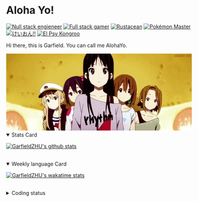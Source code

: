 # Aloha Yo!

[![Null stack engieneer](https://img.shields.io/badge/-Null_stack_engineer-a890f0)](https://github.com/GarfieldZHU)
[![Full stack gamer](https://img.shields.io/badge/-Full_stack_gamer-78c850)](https://steamcommunity.com/profiles/76561198092274492/)
[![Rustacean](https://img.shields.io/badge/-Rustacean-f74c00)](https://www.rust-lang.org/)
[![Pokémon Master](https://img.shields.io/badge/-Pokémon_Master-f8d030)](https://www.pokemon.com/us/pokedex/)
[![けいおん!!](https://img.shields.io/badge/-けいおん!!-f85888)](https://ja.wikipedia.org/wiki/%E6%94%BE%E8%AA%B2%E5%BE%8C%E3%83%86%E3%82%A3%E3%83%BC%E3%82%BF%E3%82%A4%E3%83%A0_(%E3%82%A2%E3%83%AB%E3%83%90%E3%83%A0))
[![El Psy Kongroo](https://img.shields.io/badge/-El_Psy_Kongroo-6890f0)](https://mzh.moegirl.org.cn/zh-hans/El_psy_congroo)


Hi there, this is Garfield. You can call me AlohaYo. 

<img width="640" src="https://raw.githubusercontent.com/GarfieldZHU/GarfieldZHU/master/assets/k-on-5.webp" />


<details open>
<summary>Stats Card</summary>
 
[![GarfieldZHU's github stats](https://github-readme-stats.vercel.app/api?username=GarfieldZHU&show_icons=true&theme=tokyonight)](https://github.com/anuraghazra/github-readme-stats)
 
</details>

<br/>

<details open>
<summary>Weekly language Card</summary>
 
[![GarfieldZHU's wakatime stats](https://github-readme-stats.vercel.app/api/wakatime?username=AlohaYo&theme=nightowl&layout=compact)](https://github.com/GarfieldZHU/GarfieldZHU)


<br/>

</details>

<details>

<summary>Coding status</summary>

<br/>

<!--START_SECTION:waka-->
**🐱 My GitHub Data** 

> 🏆 574 Contributions in the Year 2021
 > 
> 📦 496.5 kB Used in GitHub's Storage 
 > 
> 🚫 Not Opted to Hire
 > 
> 📜 64 Public Repositories 
 > 
> 🔑 36 Private Repositories  
 > 
**I'm an Early 🐤** 

```text
🌞 Morning    146 commits    █████░░░░░░░░░░░░░░░░░░░░   23.1% 
🌆 Daytime    190 commits    ███████░░░░░░░░░░░░░░░░░░   30.06% 
🌃 Evening    218 commits    ████████░░░░░░░░░░░░░░░░░   34.49% 
🌙 Night      78 commits     ███░░░░░░░░░░░░░░░░░░░░░░   12.34%

```


📊 **This Week I Spent My Time On** 

```text
💬 Programming Languages: 
TypeScript               5 hrs 45 mins       ███████████████████░░░░░░   77.62% 
JSON                     1 hr 11 mins        ████░░░░░░░░░░░░░░░░░░░░░   16.15% 
JavaScript               20 mins             █░░░░░░░░░░░░░░░░░░░░░░░░   4.6% 
XML                      7 mins              ░░░░░░░░░░░░░░░░░░░░░░░░░   1.61% 
YAML                     0 secs              ░░░░░░░░░░░░░░░░░░░░░░░░░   0.01%

🔥 Editors: 
VS Code                  7 hrs 25 mins       █████████████████████████   100.0%

💻 Operating System: 
Mac                      7 hrs 25 mins       █████████████████████████   100.0%

```


 Last Updated on 29/12/2021
<!--END_SECTION:waka-->

</details>
